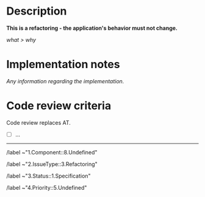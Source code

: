# Description

**This is a refactoring - the application's behavior must not change.**

_what > why_

# Implementation notes

_Any information regarding the implementation._

# Code review criteria

Code review replaces AT.

- [ ] ...

---

/label ~"1.Component::8.Undefined"

/label ~"2.IssueType::3.Refactoring"

/label ~"3.Status::1.Specification"

/label ~"4.Priority::5.Undefined"
